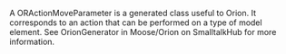 A ORActionMoveParameter is a generated class useful to Orion. It corresponds to an action that can be performed on a type of model element. See OrionGenerator in Moose/Orion on SmalltalkHub for more information.